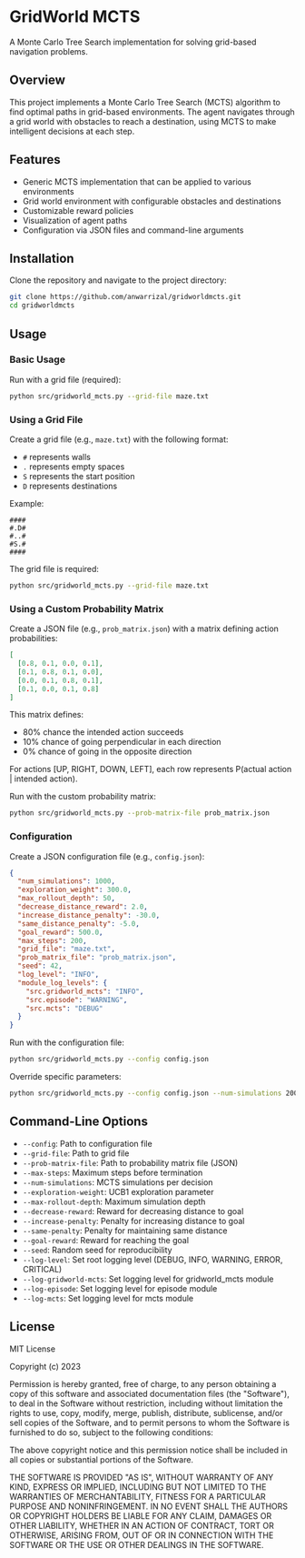 # GridWorld MCTS

A Monte Carlo Tree Search implementation for solving grid-based navigation problems.

## Overview

This project implements a Monte Carlo Tree Search (MCTS) algorithm to find optimal paths in grid-based environments. The agent navigates through a grid world with obstacles to reach a destination, using MCTS to make intelligent decisions at each step.

## Features

- Generic MCTS implementation that can be applied to various environments
- Grid world environment with configurable obstacles and destinations
- Customizable reward policies
- Visualization of agent paths
- Configuration via JSON files and command-line arguments

## Installation

Clone the repository and navigate to the project directory:

```bash
git clone https://github.com/anwarrizal/gridworldmcts.git
cd gridworldmcts
```

## Usage

### Basic Usage

Run with a grid file (required):

```bash
python src/gridworld_mcts.py --grid-file maze.txt
```

### Using a Grid File

Create a grid file (e.g., `maze.txt`) with the following format:
- `#` represents walls
- `.` represents empty spaces
- `S` represents the start position
- `D` represents destinations

Example:
```
####
#.D#
#..#
#S.#
####
```

The grid file is required:

```bash
python src/gridworld_mcts.py --grid-file maze.txt
```

### Using a Custom Probability Matrix

Create a JSON file (e.g., `prob_matrix.json`) with a matrix defining action probabilities:

```json
[
  [0.8, 0.1, 0.0, 0.1],
  [0.1, 0.8, 0.1, 0.0],
  [0.0, 0.1, 0.8, 0.1],
  [0.1, 0.0, 0.1, 0.8]
]
```

This matrix defines:
- 80% chance the intended action succeeds
- 10% chance of going perpendicular in each direction
- 0% chance of going in the opposite direction

For actions [UP, RIGHT, DOWN, LEFT], each row represents P(actual action | intended action).

Run with the custom probability matrix:

```bash
python src/gridworld_mcts.py --prob-matrix-file prob_matrix.json
```

### Configuration

Create a JSON configuration file (e.g., `config.json`):

```json
{
  "num_simulations": 1000,
  "exploration_weight": 300.0,
  "max_rollout_depth": 50,
  "decrease_distance_reward": 2.0,
  "increase_distance_penalty": -30.0,
  "same_distance_penalty": -5.0,
  "goal_reward": 500.0,
  "max_steps": 200,
  "grid_file": "maze.txt",
  "prob_matrix_file": "prob_matrix.json",
  "seed": 42,
  "log_level": "INFO",
  "module_log_levels": {
    "src.gridworld_mcts": "INFO",
    "src.episode": "WARNING",
    "src.mcts": "DEBUG"
  }
}
```

Run with the configuration file:

```bash
python src/gridworld_mcts.py --config config.json
```

Override specific parameters:

```bash
python src/gridworld_mcts.py --config config.json --num-simulations 2000
```

## Command-Line Options

- `--config`: Path to configuration file
- `--grid-file`: Path to grid file
- `--prob-matrix-file`: Path to probability matrix file (JSON)
- `--max-steps`: Maximum steps before termination
- `--num-simulations`: MCTS simulations per decision
- `--exploration-weight`: UCB1 exploration parameter
- `--max-rollout-depth`: Maximum simulation depth
- `--decrease-reward`: Reward for decreasing distance to goal
- `--increase-penalty`: Penalty for increasing distance to goal
- `--same-penalty`: Penalty for maintaining same distance
- `--goal-reward`: Reward for reaching the goal
- `--seed`: Random seed for reproducibility
- `--log-level`: Set root logging level (DEBUG, INFO, WARNING, ERROR, CRITICAL)
- `--log-gridworld-mcts`: Set logging level for gridworld_mcts module
- `--log-episode`: Set logging level for episode module
- `--log-mcts`: Set logging level for mcts module

## License

MIT License

Copyright (c) 2023

Permission is hereby granted, free of charge, to any person obtaining a copy
of this software and associated documentation files (the "Software"), to deal
in the Software without restriction, including without limitation the rights
to use, copy, modify, merge, publish, distribute, sublicense, and/or sell
copies of the Software, and to permit persons to whom the Software is
furnished to do so, subject to the following conditions:

The above copyright notice and this permission notice shall be included in all
copies or substantial portions of the Software.

THE SOFTWARE IS PROVIDED "AS IS", WITHOUT WARRANTY OF ANY KIND, EXPRESS OR
IMPLIED, INCLUDING BUT NOT LIMITED TO THE WARRANTIES OF MERCHANTABILITY,
FITNESS FOR A PARTICULAR PURPOSE AND NONINFRINGEMENT. IN NO EVENT SHALL THE
AUTHORS OR COPYRIGHT HOLDERS BE LIABLE FOR ANY CLAIM, DAMAGES OR OTHER
LIABILITY, WHETHER IN AN ACTION OF CONTRACT, TORT OR OTHERWISE, ARISING FROM,
OUT OF OR IN CONNECTION WITH THE SOFTWARE OR THE USE OR OTHER DEALINGS IN THE
SOFTWARE.